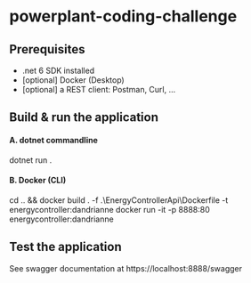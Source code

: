 # powerplant-coding-challenge

## Prerequisites
- .net 6 SDK installed
- [optional] Docker (Desktop)
- [optional] a REST client: Postman, Curl, ...

## Build & run the application

#### A. dotnet commandline
dotnet run .

#### B. Docker (CLI)
cd .. && docker build . -f .\EnergyControllerApi\Dockerfile -t energycontroller:dandrianne
docker run -it -p 8888:80 energycontroller:dandrianne

## Test the application
See swagger documentation at https://localhost:8888/swagger
